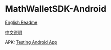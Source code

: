 # MathWalletSDK-Android

[English Readme](https://github.com/mathwallet/MathWallet5SDK-Android/blob/master/README_en.md)

[中文说明](https://github.com/mathwallet/MathWallet5SDK-Android/blob/master/README_cn.md)

APK: [Testing Android App](https://medishares-cn.oss-cn-hangzhou.aliyuncs.com/android-apk/test/mathwallet5_sdk.apk)
